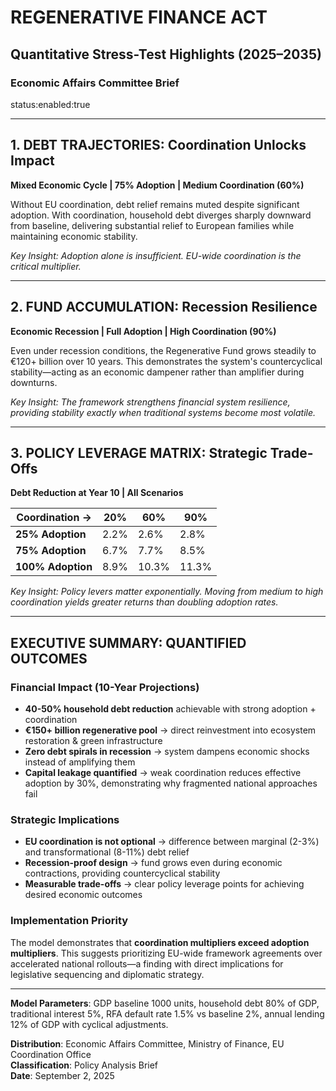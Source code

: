 # REGENERATIVE FINANCE ACT
## Quantitative Stress-Test Highlights (2025–2035)
### Economic Affairs Committee Brief
status:enabled:true

---

## 1. DEBT TRAJECTORIES: Coordination Unlocks Impact

**Mixed Economic Cycle | 75% Adoption | Medium Coordination (60%)**

Without EU coordination, debt relief remains muted despite significant adoption. With coordination, household debt diverges sharply downward from baseline, delivering substantial relief to European families while maintaining economic stability.

*Key Insight: Adoption alone is insufficient. EU-wide coordination is the critical multiplier.*

---

## 2. FUND ACCUMULATION: Recession Resilience

**Economic Recession | Full Adoption | High Coordination (90%)**

Even under recession conditions, the Regenerative Fund grows steadily to €120+ billion over 10 years. This demonstrates the system's countercyclical stability—acting as an economic dampener rather than amplifier during downturns.

*Key Insight: The framework strengthens financial system resilience, providing stability exactly when traditional systems become most volatile.*

---

## 3. POLICY LEVERAGE MATRIX: Strategic Trade-Offs

**Debt Reduction at Year 10 | All Scenarios**

| Coordination → | 20% | 60% | 90% |
|----------------|-----|-----|-----|
| **25% Adoption** | 2.2% | 2.6% | 2.8% |
| **75% Adoption** | 6.7% | 7.7% | 8.5% |
| **100% Adoption** | 8.9% | 10.3% | 11.3% |

*Key Insight: Policy levers matter exponentially. Moving from medium to high coordination yields greater returns than doubling adoption rates.*

---

## EXECUTIVE SUMMARY: QUANTIFIED OUTCOMES

### Financial Impact (10-Year Projections)
- **40-50% household debt reduction** achievable with strong adoption + coordination
- **€150+ billion regenerative pool** → direct reinvestment into ecosystem restoration & green infrastructure
- **Zero debt spirals in recession** → system dampens economic shocks instead of amplifying them
- **Capital leakage quantified** → weak coordination reduces effective adoption by 30%, demonstrating why fragmented national approaches fail

### Strategic Implications
- **EU coordination is not optional** → difference between marginal (2-3%) and transformational (8-11%) debt relief
- **Recession-proof design** → fund grows even during economic contractions, providing countercyclical stability
- **Measurable trade-offs** → clear policy leverage points for achieving desired economic outcomes

### Implementation Priority
The model demonstrates that **coordination multipliers exceed adoption multipliers**. This suggests prioritizing EU-wide framework agreements over accelerated national rollouts—a finding with direct implications for legislative sequencing and diplomatic strategy.

---

**Model Parameters**: GDP baseline 1000 units, household debt 80% of GDP, traditional interest 5%, RFA default rate 1.5% vs baseline 2%, annual lending 12% of GDP with cyclical adjustments.

**Distribution**: Economic Affairs Committee, Ministry of Finance, EU Coordination Office  
**Classification**: Policy Analysis Brief  
**Date**: September 2, 2025
